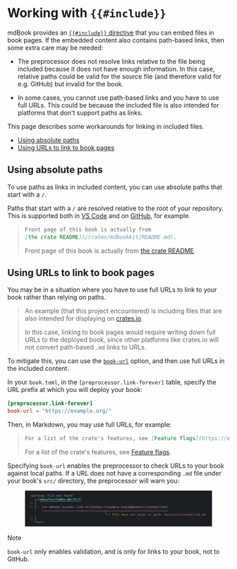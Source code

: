 # Working with `{{#include}}`

mdBook provides an [`{{#include}}` directive][mdbook-include] that you can embed files
in book pages. If the embedded content also contains path-based links, then some extra
care may be needed:

- The preprocessor does not resolve links relative to the file being included because it
  does not have enough information. In this case, relative paths could be valid for the
  source file (and therefore valid for e.g. GitHub) but invalid for the book.

- In some cases, you cannot use path-based links and you have to use full URLs. This
  could be because the included file is also intended for platforms that don't support
  paths as links.

This page describes some workarounds for linking in included files.

- [Using absolute paths](#using-absolute-paths)
- [Using URLs to link to book pages](#using-urls-to-link-to-book-pages)

## Using absolute paths

To use paths as links in included content, you can use absolute paths that start with a
`/`.

Paths that start with a `/` are resolved relative to the root of your repository. This
is supported both in [VS Code][vscode-path-completions] and on
[GitHub][github-relative-links], for example.

> ```md
> Front page of this book is actually from
> [the crate README](/crates/mdbookkit/README.md).
> ```
>
> Front page of this book is actually from
> [the crate README](/crates/mdbookkit/README.md).

## Using URLs to link to book pages

You may be in a situation where you have to use full URLs to link to your book rather
than relying on paths.

> An example (that this project encountered) is including files that are also intended
> for displaying on [crates.io][cargo-readme].
>
> In this case, linking to book pages would require writing down full URLs to the
> deployed book, since other platforms like crates.io will not convert path-based `.md`
> links to URLs.

To mitigate this, you can use the [`book-url`](configuration.md#book-url) option, and
then use full URLs in the included content.

In your `book.toml`, in the `[preprocessor.link-forever]` table, specify the URL prefix
at which you will deploy your book:

```toml
[preprocessor.link-forever]
book-url = "https://example.org/"
```

Then, in Markdown, you may use full URLs, for example:

> ```md
> For a list of the crate's features, see [Feature flags](https://example.org/features).
> ```
>
> For a list of the crate's features, see [Feature flags](https://example.org/features).

Specifying `book-url` enables the preprocessor to check URLs to your book against local
paths. If a URL does not have a corresponding `.md` file under your book's `src/`
directory, the preprocessor will warn you:

<figure>

![warnings emitted for broken canonical links](media/error-reporting-canonical-urls.png)

</figure>

> [!NOTE]
>
> `book-url` only enables validation, and is only for links to your book, not to GitHub.

<!-- prettier-ignore-start -->

[mdbook-include]: https://rust-lang.github.io/mdBook/format/mdbook.html#including-files
[vscode-path-completions]: https://code.visualstudio.com/docs/languages/markdown#_path-completions
[github-relative-links]: https://docs.github.com/en/get-started/writing-on-github/getting-started-with-writing-and-formatting-on-github/basic-writing-and-formatting-syntax#relative-links
[cargo-readme]: https://doc.rust-lang.org/cargo/reference/manifest.html#the-readme-field

<!-- prettier-ignore-end -->
